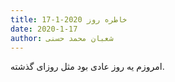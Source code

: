 ```yaml
---
title: خاطره روز 2020-1-17
date: 2020-1-17
author: شعبان محمد حسنی
---
```


امروزم یه روز عادی بود مثل روزای گذشته.